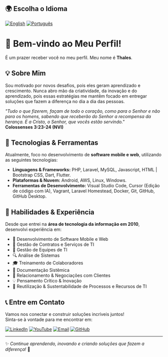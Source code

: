 ## 🌍 Escolha o Idioma

[![English](https://img.shields.io/badge/%F0%9F%87%AC%F0%9F%87%A7-English-blue?style=flat-square)](README.md)
[![Português](https://img.shields.io/badge/%F0%9F%87%A7%F0%9F%87%B7-Português-green?style=flat-square)](README-pt.md)  

# 👋 Bem-vindo ao Meu Perfil!

É um prazer receber você no meu perfil. Meu nome é **Thales**.

## 💡 Sobre Mim

Sou motivado por novos desafios, pois eles geram aprendizado e crescimento. Nunca abro mão da criatividade, da inovação e do aprendizado, pois essas estratégias me mantêm focado em entregar soluções que fazem a diferença no dia a dia das pessoas.

_"Tudo o que fizerem, façam de todo o coração, como para o Senhor e não para os homens, sabendo que receberão do Senhor a recompensa da herança. É a Cristo, o Senhor, que vocês estão servindo."_  
**Colossenses 3:23-24 (NVI)**

## 🚀 Tecnologias & Ferramentas

Atualmente, foco no desenvolvimento de **software mobile e web**, utilizando as seguintes tecnologias:
- **Linguagens & Frameworks:** PHP, Laravel, MySQL, Javascript, HTML | Bootstrap CSS, Dart, Flutter.
- **Plataformas & Nuvem:** Android, AWS, Linux, Windows.
- **Ferramentas de Desenvolvimento:** Visual Studio Code, Cursor (Edição de código com IA), Vagrant, Laravel Homestead, Docker, Git, GitHub, GitHub Desktop.

## 🎯 Habilidades & Experiência

Desde que entrei na **área de tecnologia da informação em 2010**, desenvolvi experiência em:
- 📱 Desenvolvimento de Software Mobile e Web
- 📜 Gestão de Contratos e Serviços de TI
- 👥 Gestão de Equipes de TI
- 🔍 Análise de Sistemas
- 🎓 Treinamento de Colaboradores
- 📝 Documentação Sistêmica
- 🤝 Relacionamento & Negociações com Clientes
- 💡 Pensamento Crítico & Inovação
- 🌱 Reutilização & Sustentabilidade de Processos e Recursos de TI

## 📞 Entre em Contato

Vamos nos conectar e construir soluções incríveis juntos!  
Sinta-se à vontade para me encontrar em:

[![LinkedIn](https://img.shields.io/badge/LinkedIn-blue?style=flat-square&logo=linkedin)](https://www.linkedin.com/in/thalesbento/) 
[![YouTube](https://img.shields.io/badge/YouTube-red?style=flat-square&logo=youtube)](https://www.youtube.com/@thales-barbosa-bento) 
[![Email](https://img.shields.io/badge/Email-grey?style=flat-square&logo=gmail)](mailto:dev.tbarbosa.bento@gmail.com) 
[![GitHub](https://img.shields.io/badge/GitHub-black?style=flat-square&logo=github)](https://github.com/thalesbarbosab)  

---

✨ _Continue aprendendo, inovando e criando soluções que fazem a diferença!_ 🚀  
